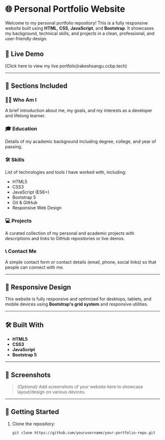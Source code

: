# 🌐 Personal Portfolio Website

Welcome to my personal portfolio repository! This is a fully responsive website built using **HTML**, **CSS**, **JavaScript**, and **Bootstrap**. It showcases my background, technical skills, and projects in a clean, professional, and user-friendly design.

## 🚀 Live Demo

[Click here to view my live portfolio]rakeshsangu.ccbp.tech)

---

## 📂 Sections Included

### 🧑‍💼 Who Am I
A brief introduction about me, my goals, and my interests as a developer and lifelong learner.

### 🎓 Education
Details of my academic background including degree, college, and year of passing.

### 🛠️ Skills
List of technologies and tools I have worked with, including:
- HTML5
- CSS3
- JavaScript (ES6+)
- Bootstrap 5
- Git & GitHub
- Responsive Web Design

### 💻 Projects
A curated collection of my personal and academic projects with descriptions and links to GitHub repositories or live demos.

### 📞 Contact Me
A simple contact form or contact details (email, phone, social links) so that people can connect with me.

---

## 📱 Responsive Design

This website is fully responsive and optimized for desktops, tablets, and mobile devices using **Bootstrap's grid system** and responsive utilities.

---

## 🛠️ Built With

- **HTML5**
- **CSS3**
- **JavaScript**
- **Bootstrap 5**

---

## 📸 Screenshots

> *(Optional)* Add screenshots of your website here to showcase layout/design on various devices.

---

## 📌 Getting Started

1. Clone the repository:
   ```bash
   git clone https://github.com/yourusername/your-portfolio-repo.git
